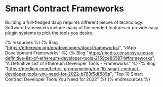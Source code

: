 # Smart Contract Frameworks

Building a full-fledged dapp requires different pieces of technology. Software frameworks include many of the needed features or provide easy plugin systems to pick the tools you desire.

{% resources %}
  {% Blog "https://ethereum.org/en/developers/docs/frameworks/", "dApp Development Frameworks" %}
  {% Blog "https://media.consensys.net/an-definitive-list-of-ethereum-developer-tools-2159ce865974#frameworks", "A Definitive List of Ethereum Developer Tools - Frameworks" %}
  {% Blog "https://medium.com/better-programming/top-10-smart-contract-developer-tools-you-need-for-2022-b763f5df689a", "Top 10 Smart Contract Developer Tools You Need for 2022" %}
{% endresources %}
